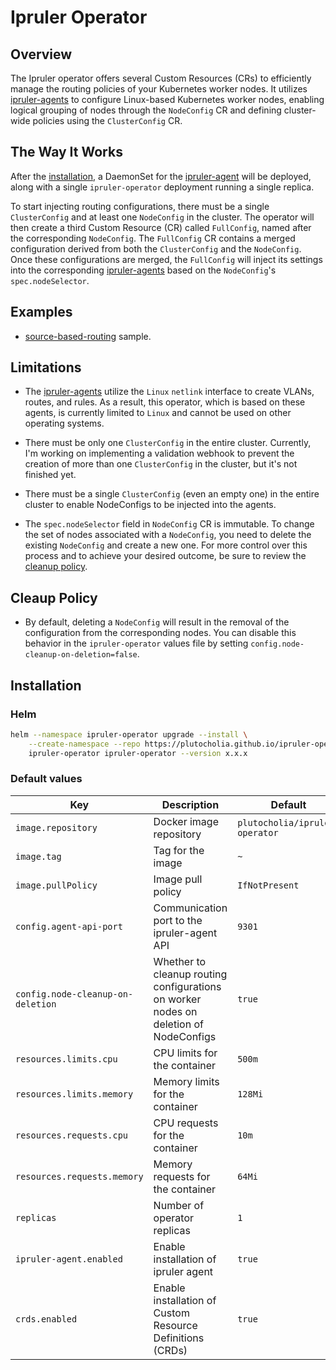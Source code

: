# Ipruler Operator

## Overview

The Ipruler operator offers several Custom Resources (CRs) to efficiently manage the routing policies of your Kubernetes worker nodes. It utilizes [ipruler-agents](https://github.com/plutocholia/ipruler-agent) to configure Linux-based Kubernetes worker nodes, enabling logical grouping of nodes through the `NodeConfig` CR and defining cluster-wide policies using the `ClusterConfig` CR.

## The Way It Works

After the [installation](#installation), a DaemonSet for the [ipruler-agent](https://github.com/plutocholia/ipruler-agent) will be deployed, along with a single `ipruler-operator` deployment running a single replica.

To start injecting routing configurations, there must be a single `ClusterConfig` and at least one `NodeConfig` in the cluster. The operator will then create a third Custom Resource (CR) called `FullConfig`, named after the corresponding `NodeConfig`. The `FullConfig` CR contains a merged configuration derived from both the `ClusterConfig` and the `NodeConfig`. Once these configurations are merged, the `FullConfig` will inject its settings into the corresponding [ipruler-agents](https://github.com/plutocholia/ipruler-agent) based on the `NodeConfig`'s `spec.nodeSelector`.

## Examples

- [source-based-routing](./config/samples/custom/vlan-source-based-routing/manifests.yaml) sample.

## Limitations

- The [ipruler-agents](https://github.com/plutocholia/ipruler-agent) utilize the `Linux` `netlink` interface to create VLANs, routes, and rules. As a result, this operator, which is based on these agents, is currently limited to `Linux` and cannot be used on other operating systems.

- There must be only one `ClusterConfig` in the entire cluster. Currently, I'm working on implementing a validation webhook to prevent the creation of more than one `ClusterConfig` in the cluster, but it's not finished yet.

- There must be a single `ClusterConfig` (even an empty one) in the entire cluster to enable NodeConfigs to be injected into the agents.

- The `spec.nodeSelector` field in `NodeConfig` CR is immutable. To change the set of nodes associated with a `NodeConfig`, you need to delete the existing `NodeConfig` and create a new one. For more control over this process and to achieve your desired outcome, be sure to review the [cleanup policy](#cleaup-policy).

## Cleaup Policy

- By default, deleting a `NodeConfig` will result in the removal of the configuration from the corresponding nodes. You can disable this behavior in the `ipruler-operator` values file by setting `config.node-cleanup-on-deletion=false`.

## Installation

### Helm 

```bash
helm --namespace ipruler-operator upgrade --install \
    --create-namespace --repo https://plutocholia.github.io/ipruler-operator \
    ipruler-operator ipruler-operator --version x.x.x
```

### Default values

| Key                               | Description                      | Default                          |
|--------------------------------   |----------------------------------|----------------------------------|
| `image.repository`                | Docker image repository          | `plutocholia/ipruler-operator` |
| `image.tag`                       | Tag for the image                | `~` |
| `image.pullPolicy`                | Image pull policy                | `IfNotPresent` |
| `config.agent-api-port`           | Communication port to the ipruler-agent API | `9301` |
| `config.node-cleanup-on-deletion` | Whether to cleanup routing configurations on worker nodes on deletion of NodeConfigs | `true`|
| `resources.limits.cpu`            | CPU limits for the container | `500m` |
| `resources.limits.memory`         | Memory limits for the container | `128Mi` |
| `resources.requests.cpu`          | CPU requests for the container | `10m` |
| `resources.requests.memory`       | Memory requests for the container | `64Mi` |
| `replicas`                        | Number of operator replicas | `1` |
| `ipruler-agent.enabled`           | Enable installation of ipruler agent | `true` |
| `crds.enabled`                    | Enable installation of Custom Resource Definitions (CRDs) | `true` |
